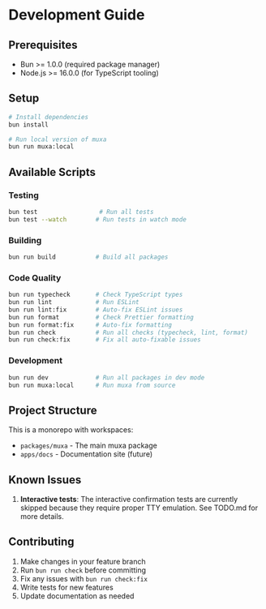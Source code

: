 # Development Guide

## Prerequisites

- Bun >= 1.0.0 (required package manager)
- Node.js >= 16.0.0 (for TypeScript tooling)

## Setup

```bash
# Install dependencies
bun install

# Run local version of muxa
bun run muxa:local
```

## Available Scripts

### Testing

```bash
bun test                 # Run all tests
bun test --watch        # Run tests in watch mode
```

### Building

```bash
bun run build           # Build all packages
```

### Code Quality

```bash
bun run typecheck       # Check TypeScript types
bun run lint            # Run ESLint
bun run lint:fix        # Auto-fix ESLint issues
bun run format          # Check Prettier formatting
bun run format:fix      # Auto-fix formatting
bun run check           # Run all checks (typecheck, lint, format)
bun run check:fix       # Fix all auto-fixable issues
```

### Development

```bash
bun run dev             # Run all packages in dev mode
bun run muxa:local      # Run muxa from source
```

## Project Structure

This is a monorepo with workspaces:
- `packages/muxa` - The main muxa package
- `apps/docs` - Documentation site (future)

## Known Issues

1. **Interactive tests**: The interactive confirmation tests are currently skipped because they require proper TTY emulation. See TODO.md for more details.

## Contributing

1. Make changes in your feature branch
2. Run `bun run check` before committing
3. Fix any issues with `bun run check:fix`
4. Write tests for new features
5. Update documentation as needed
